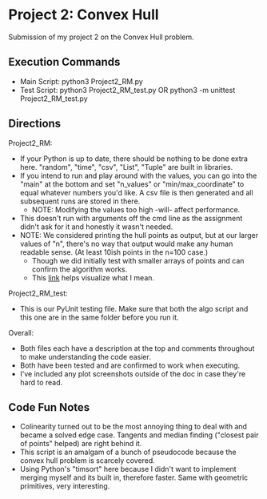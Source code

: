 # Project 2: Convex Hull

Submission of my project 2 on the Convex Hull problem.

## Execution Commands
- Main Script: python3 Project2_RM.py
- Test Script: python3 Project2_RM_test.py OR python3 -m unittest Project2_RM_test.py

## Directions

Project2_RM:
- If your Python is up to date, there should be nothing to be done extra here. "random", "time", "csv", "List", "Tuple" are built in libraries.
- If you intend to run and play around with the values, you can go into the "main" at the bottom and set "n_values" or "min/max_coordinate" to equal whatever numbers you'd like. A csv file is then generated and all subsequent runs are stored in there.
    - NOTE: Modifying the values too high -will- affect performance.
- This doesn't run with arguments off the cmd line as the assignment didn't ask for it and honestly it wasn't needed.
- NOTE: We considered printing the hull points as output, but at our larger values of "n", there's no way that output would make any human readable sense. (At least 10ish points in the n=100 case.)
    - Though we did initially test with smaller arrays of points and can confirm the algorithm works.
    - This [link](https://dccg.upc.edu/teaching/applets/convex_hull.html) helps visualize what I mean.

Project2_RM_test:
- This is our PyUnit testing file. Make sure that both the algo script and this one are in the same folder before you run it.

Overall:
- Both files each have a description at the top and comments throughout to make understanding the code easier.
- Both have been tested and are confirmed to work when executing.
- I've included any plot screenshots outside of the doc in case they're hard to read.

## Code Fun Notes

- Colinearity turned out to be the most annoying thing to deal with and became a solved edge case. Tangents and median finding ("closest pair of points" helped) are right behind it.
- This script is an amalgam of a bunch of pseudocode because the convex hull problem is scarcely covered.
- Using Python's "timsort" here because I didn't want to implement merging myself and its built in, therefore faster. Same with geometric primitives, very interesting.
